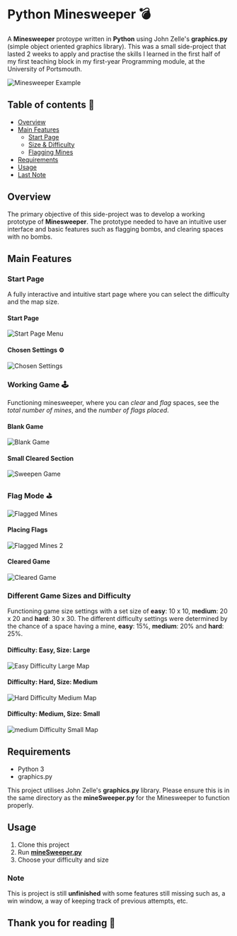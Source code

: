 # Python Minesweeper 💣

A __Minesweeper__ protoype written in __Python__ using John Zelle's __graphics.py__ (simple object oriented graphics library). This was a small side-project that lasted 2 weeks to apply and practise the skills I learned in the first half of my first teaching block in my first-year Programming module, at the University of Portsmouth.

![Minesweeper Example](./README-images/game-flag.png)

## Table of contents 📖
- [Overview](#overview)
- [Main Features](#main-features)
  - [Start Page](#start-page)
  - [Size & Difficulty](#Different-Game-Sizes-and-Difficulty)
  - [Flagging Mines](#flag-mode)
- [Requirements](#requirements)
- [Usage](#usage)
- [Last Note](#note)

## Overview

The primary objective of this side-project was to develop a working prototype of __Minesweeper__. The prototype needed to have an intuitive user interface and basic features such as flagging bombs, and clearing spaces with no bombs.

## Main Features

### Start Page

A fully interactive and intuitive start page where you can select the difficulty and the map size.

#### Start Page
![Start Page Menu](./README-images/start-page.png)

#### Chosen Settings ⚙️
![Chosen Settings](./README-images/start-page-selected.png)

### Working Game 🕹️

Functioning minesweeper, where you can _clear_ and _flag_ spaces, see the _total number of mines_, and the _number of flags placed_.

#### Blank Game
![Blank Game](./README-images/blank-game.png)

#### Small Cleared Section
![Sweepen Game](./README-images/game-sweep.png)

### Flag Mode ⛳️
![Flagged Mines](./README-images/game-flag.png)

#### Placing Flags
![Flagged Mines 2](./README-images/game-flag2.png)

#### Cleared Game
![Cleared Game](./README-images/cleared.png)

### Different Game Sizes and Difficulty

Functioning game size settings with a set size of __easy__: 10 x 10, __medium__: 20 x 20 and __hard__: 30 x 30. The different difficulty settings were determined by the chance of a space having a mine, __easy__: 15%, __medium__: 20% and __hard__: 25%.

#### Difficulty: Easy, Size: Large
![Easy Difficulty Large Map](./README-images/easy-large.png)

#### Difficulty: Hard, Size: Medium
![Hard Difficulty Medium Map](./README-images/hard-medium.png)

#### Difficulty: Medium, Size: Small
![medium Difficulty Small Map](./README-images/medium-small.png)


## Requirements

* Python 3
* graphics.py

This project utilises John Zelle's __graphics.py__ library. Please ensure this is in the same directory as the __mineSweeper.py__ for the Minesweeper to function properly.

## Usage

1. Clone this project
2. Run [__mineSweeper.py__](./mineSweeper.py)
3. Choose your difficulty and size

### Note

This is project is still __unfinished__ with some features still missing such as, a win window, a way of keeping track of previous attempts, etc.

## Thank you for reading 👋
